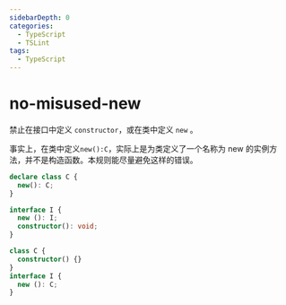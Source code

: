 ```yaml
---
sidebarDepth: 0
categories:
  - TypeScript
  - TSLint
tags:
  - TypeScript
---
```


# no-misused-new

<Badge text="TSOnly" type="warn" vertical="middle" />

禁止在接口中定义 `constructor`，或在类中定义 `new` 。

事实上，在类中定义`new():C`，实际上是为类定义了一个名称为 new 的实例方法，并不是构造函数。本规则能尽量避免这样的错误。

<div class="code-style bad">

<!-- prettier-ignore -->
```ts
declare class C {
  new(): C;
}

interface I {
  new (): I;
  constructor(): void;
}
```

</div>
<div class="code-style good">

```ts
class C {
  constructor() {}
}
interface I {
  new (): C;
}
```

</div>
